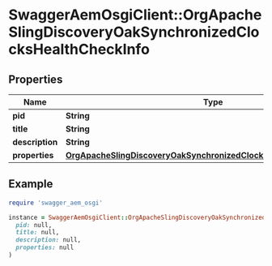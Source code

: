 # SwaggerAemOsgiClient::OrgApacheSlingDiscoveryOakSynchronizedClocksHealthCheckInfo

## Properties

| Name | Type | Description | Notes |
| ---- | ---- | ----------- | ----- |
| **pid** | **String** |  | [optional] |
| **title** | **String** |  | [optional] |
| **description** | **String** |  | [optional] |
| **properties** | [**OrgApacheSlingDiscoveryOakSynchronizedClocksHealthCheckProperties**](OrgApacheSlingDiscoveryOakSynchronizedClocksHealthCheckProperties.md) |  | [optional] |

## Example

```ruby
require 'swagger_aem_osgi'

instance = SwaggerAemOsgiClient::OrgApacheSlingDiscoveryOakSynchronizedClocksHealthCheckInfo.new(
  pid: null,
  title: null,
  description: null,
  properties: null
)
```

